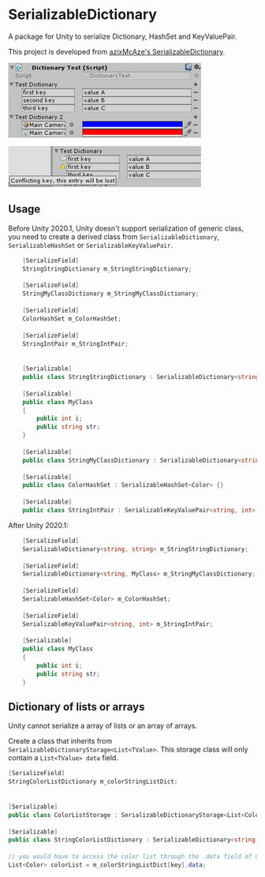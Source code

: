 # SerializableDictionary

A package for Unity to serialize Dictionary, HashSet and KeyValuePair.

This project is developed from [azixMcAze's SerializableDictionary](https://github.com/azixMcAze/Unity-SerializableDictionary).

![demo](./Documentation~/SerializableDictionary_screenshot1.png)

![demo](./Documentation~/SerializableDictionary_screenshot2.png)

## Usage

Before Unity 2020.1, Unity doesn't support serialization of generic class, you need to create a derived class from `SerializableDictionary`, `SerializableHashSet` or `SerializableKeyValuePair`.

```c#
    [SerializeField]
    StringStringDictionary m_StringStringDictionary;

    [SerializeField]
    StringMyClassDictionary m_StringMyClassDictionary;

    [SerializeField]
    ColorHashSet m_ColorHashSet;

    [SerializeField]
    StringIntPair m_StringIntPair;


    [Serializable]
    public class StringStringDictionary : SerializableDictionary<string, string> {}

    [Serializable]
    public class MyClass
    {
        public int i;
        public string str;
    }

    [Serializable]
    public class StringMyClassDictionary : SerializableDictionary<string, MyClass> {}

    [Serializable]
    public class ColorHashSet : SerializableHashSet<Color> {}

    [Serializable]
    public class StringIntPair : SerializableKeyValuePair<string, int> {}
```

After Unity 2020.1:

```c#
    [SerializeField]
    SerializableDictionary<string, string> m_StringStringDictionary;

    [SerializeField]
    SerializableDictionary<string, MyClass> m_StringMyClassDictionary;

    [SerializeField]
    SerializableHashSet<Color> m_ColorHashSet;

    [SerializeField]
    SerializableKeyValuePair<string, int> m_StringIntPair;

    [Serializable]
    public class MyClass
    {
        public int i;
        public string str;
    }
```

## Dictionary of lists or arrays

Unity cannot serialize a array of lists or an array of arrays.

Create a class that inherits from `SerializableDictionaryStorage<List<TValue>`. This storage class will only contain a `List<TValue> data` field.

```c#
[SerializeField]
StringColorListDictionary m_colorStringListDict;


[Serializable]
public class ColorListStorage : SerializableDictionaryStorage<List<Color>> {}

[Serializable]
public class StringColorListDictionary : SerializableDictionary<string, ColorListStorage> {}

// you would have to access the color list through the .data field of ColorListStorage
List<Color> colorList = m_colorStringListDict[key].data;
```
